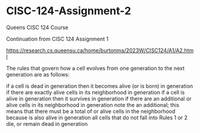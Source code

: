# CISC-124-Assignment-2
Queens CISC 124 Course

Continuation from CISC 124 Assignment 1

https://research.cs.queensu.ca/home/burtonma/2023W/CISC124/A1/A2.html

The rules that govern how a cell evolves from one generation 
 to the next generation 
 are as follows:

if a cell 
 is dead in generation 
 then it becomes alive (or is born) in generation 
 if there are exactly 
 alive cells in its neighborhood in generation 
if a cell 
 is alive in generation 
 then it survives in generation 
 if there are an additional 
 or 
 alive cells in its neighborhood in generation 
note the an additional; this means that there must be a total of 
 or 
 alive cells in the neighborhood because 
 is also alive in generation 
all cells that do not fall into Rules 1 or 2 die, or remain dead in generation 
